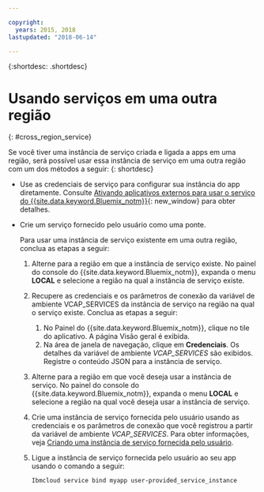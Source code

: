 ```yaml
---

copyright:
  years: 2015, 2018
lastupdated: "2018-06-14"

---
```


{:shortdesc: .shortdesc}

# Usando serviços em uma outra região
{: #cross_region_service}

Se você tiver uma instância de serviço criada e ligada a apps em uma região, será possível usar essa instância de serviço em uma outra região com um dos métodos a seguir:
{: shortdesc}

  * Use as credenciais de serviço para configurar sua instância do app diretamente. Consulte [Ativando aplicativos externos para usar o serviço do {{site.data.keyword.Bluemix_notm}}](/docs/apps/reqnsi.html#accser_external){: new_window} para obter detalhes.
  * Crie um serviço fornecido pelo usuário como uma ponte.

	Para usar uma instância de serviço existente
em uma outra região, conclua as etapas a seguir:

      1. Alterne para a região em que a instância de serviço existe. No painel do console do {{site.data.keyword.Bluemix_notm}}, expanda o menu **LOCAL** e selecione a região na qual a instância de serviço existe.

      2. Recupere as credenciais e os parâmetros de conexão da variável de ambiente VCAP_SERVICES da instância de serviço na região na qual o serviço existe. Conclua
as etapas a seguir:

	       1. No Painel do {{site.data.keyword.Bluemix_notm}}, clique no tile do aplicativo. A página Visão geral é exibida.
	       2. Na área de janela de navegação, clique em **Credenciais**. Os detalhes da variável de ambiente *VCAP_SERVICES* são exibidos. Registre o conteúdo JSON para a
instância de serviço.

      3. Alterne para a região em que você deseja usar a instância de
serviço. No painel do console do {{site.data.keyword.Bluemix_notm}}, expanda o menu **LOCAL** e selecione a região na qual você deseja usar a instância de serviço.

      4. Crie uma instância de serviço fornecida pelo usuário usando as credenciais
e os parâmetros de conexão que você registrou a partir da variável de ambiente
*VCAP_SERVICES*. Para obter informações, veja [Criando uma instância de serviço fornecida pelo usuário](/docs/apps/reqnsi.html#user_provide_services).

      5. Ligue a instância de serviço fornecida pelo usuário ao seu app
usando o comando a seguir:

	     ```
	     Ibmcloud service bind myapp user-provided_service_instance
	     ```
